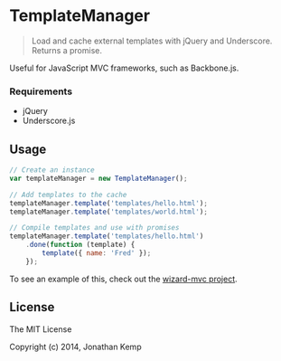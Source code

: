 # TemplateManager

> Load and cache external templates with jQuery and Underscore. Returns a promise.

Useful for JavaScript MVC frameworks, such as Backbone.js.

### Requirements

* jQuery
* Underscore.js

## Usage

```js
// Create an instance
var templateManager = new TemplateManager();

// Add templates to the cache
templateManager.template('templates/hello.html');
templateManager.template('templates/world.html');

// Compile templates and use with promises
templateManager.template('templates/hello.html')
    .done(function (template) {
        template({ name: 'Fred' });
    });
```
To see an example of this, check out the [wizard-mvc project](https://github.com/jonkemp/wizard-mvc/tree/master/public/backbone).

## License 

The MIT License

Copyright (c) 2014, Jonathan Kemp
